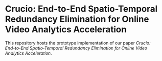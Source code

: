 # Crucio: End-to-End Spatio-Temporal Redundancy Elimination for Online Video Analytics Acceleration

This repository hosts the prototype implementation of our paper *Crucio: End-to-End Spatio-Temporal Redundancy Elimination for Online Video Analytics Acceleration*.
